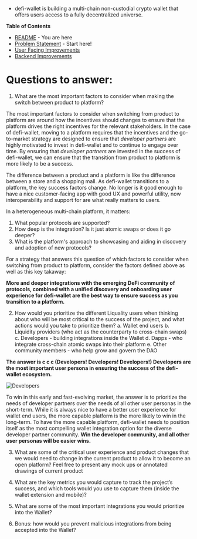 * defi-wallet is building a multi-chain non-custodial crypto wallet that offers users access to a fully decentralized universe. 

**Table of Contents**

* [README](https://github.com/alokm/defi-wallet/blob/main/README.md) - You are here
* [Problem Statement](https://github.com/alokm/defi-wallet/blob/main/problem-statement.md) - Start here!
* [User Facing Improvements](https://github.com/alokm/defi-wallet/blob/main/user-facing.md#user-facing-product-improvements)
* [Backend Improvements](https://github.com/alokm/defi-wallet/blob/main/Backend.md#backend-product-operations)

# Questions to answer:

1. What are the most important factors to consider when making the switch between product to platform? 

The most important factors to consider when switching from product to platform are around how the incentives should changes to ensure that the platform drives the right incentives for the relevant stakeholders. In the case of defi-wallet, moving to a platform requires that the incentives and the go-to-market strategy are designed to ensure that *developer partners* are highly motivated to invest in defi-wallet and to continue to engage over time. By ensuring that *developer partners* are invested in the success of defi-wallet, we can ensure that the transition from product to platform is more likely to be a success.

The difference between a product and a platform is like the difference between a store and a shopping mall. As defi-wallet transitions to a platform, the key success factors change. No longer is it good enough to have a nice customer-facing app with good UX and powerful utility, now interoperability and support for <insert my favorite protocol> are what really matters to users. 
  
In a heterogeneous multi-chain platform, it matters: 
  
1. What popular protocols are supported?
2. How deep is the integration? Is it just atomic swaps or does it go deeper?
3. What is the platform's approach to showcasing and aiding in discovery and adoption of new protocols?
  
For a strategy that answers this question of which factors to consider when switching from product to platform, consider the factors defined above as well as this key takaway: 
  
**More and deeper integrations with the emerging DeFi community of protocols, combined with a unified discovery and onboarding user experience for defi-wallet are the best way to ensure success as you transition to a platform.**

2. How would you prioritize the different Liquality users when thinking about who will be most critical to the success of the project, and what actions would you take to prioritize them? 
a. Wallet end users
b. Liquidity providers (who act as the counterparty to cross-chain swaps) 
c. Developers - building integrations inside the Wallet 
d. Dapps - who integrate cross-chain atomic swaps into their platform e. Other community members - who help grow and govern the DAO 

**The answer is c c c (Developers! Developers! Developers!) 
Developers are the most important user persona in ensuring the success of the defi-wallet ecosystem.**

![Developers](https://i1.sndcdn.com/artworks-000006621616-ej5015-t500x500.jpg)

To win in this early and fast-evolving market, the answer is to prioritize the needs of developer partners over the needs of all other user personas in the short-term. While it is always nice to have a better user experience for wallet end users, the more capable platform is the more likely to win in the long-term. To have the more capable platform, defi-wallet needs to position itself as the most compelling wallet integration option for the diverse developer partner community. **Win the developer community, and all other user personas will be easier wins.**

3. What are some of the critical user experience and product changes that we would need to change in the current product to allow it to become an open platform? Feel free to present any mock ups or annotated drawings of current product 

4. What are the key metrics you would capture to track the project’s success, and which tools would you use to capture them (inside the wallet extension and mobile)? 

5. What are some of the most important integrations you would prioritize into the Wallet? 

6. Bonus: how would you prevent malicious integrations from being accepted into the Wallet?

